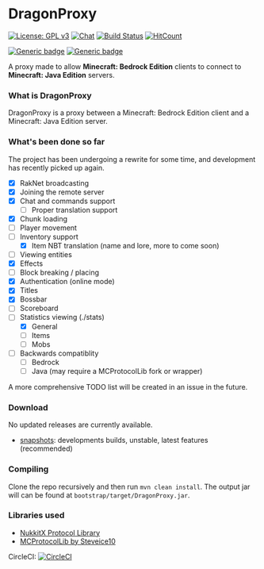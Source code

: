 # DragonProxy

[![License: GPL v3](https://img.shields.io/badge/License-GPL%20v3-blue.svg)](http://www.gnu.org/licenses/gpl-3.0)
[![Chat](https://img.shields.io/badge/chat-on%20discord-7289da.svg)](https://discord.gg/CmkxTz2)
[![Build Status](https://ci.codemc.org/buildStatus/icon?job=DragonetMC/DragonProxy)](https://ci.codemc.org/job/DragonetMC/job/DragonProxy/)
[![HitCount](http://hits.dwyl.io/DragonetMC/DragonProxy.svg)](http://hits.dwyl.io/DragonetMC/DragonProxy)


[![Generic badge](https://img.shields.io/badge/Bedrock-1.12-green.svg)](https://minecraft.gamepedia.com/Bedrock_Edition)
[![Generic badge](https://img.shields.io/badge/Java-1.14.4-green.svg)](https://minecraft.gamepedia.com/Java_Edition_1.14.4)

A proxy made to allow **Minecraft: Bedrock Edition** clients to connect to **Minecraft: Java Edition** servers.

### What is DragonProxy
DragonProxy is a proxy between a Minecraft: Bedrock Edition client and a Minecraft: Java Edition server.

### What's been done so far
The project has been undergoing a rewrite for some time, and development has recently picked up again.

- [x] RakNet broadcasting
- [x] Joining the remote server
- [x] Chat and commands support
  - [ ] Proper translation support
- [x] Chunk loading
- [ ] Player movement
- [ ] Inventory support
  - [x] Item NBT translation (name and lore, more to come soon)
- [ ] Viewing entities
- [x] Effects
- [ ] Block breaking / placing
- [x] Authentication (online mode)
- [x] Titles
- [x] Bossbar
- [ ] Scoreboard
- [ ] Statistics viewing (./stats)
  - [x] General
  - [ ] Items
  - [ ] Mobs
- [ ] Backwards compatiblity
  - [ ] Bedrock
  - [ ] Java (may require a MCProtocolLib fork or wrapper)

A more comprehensive TODO list will be created in an issue in the future.

### Download
No updated releases are currently available.
 - [snapshots](https://ci.codemc.org/job/DragonetMC/job/DragonProxy/lastSuccessfulBuild/): developments builds, unstable, latest features (recommended)

### Compiling
Clone the repo recursively and then run `mvn clean install`. The output jar will can be found at `bootstrap/target/DragonProxy.jar`.

### Libraries used
* [NukkitX Protocol Library](https://github.com/NukkitX/Protocol)
* [MCProtocolLib by Steveice10](https://github.com/Steveice10/MCProtocolLib)

CircleCI: [![CircleCI](https://circleci.com/gh/DragonetMC/DragonProxy.svg?style=svg)](https://circleci.com/gh/DragonetMC/DragonProxy)
